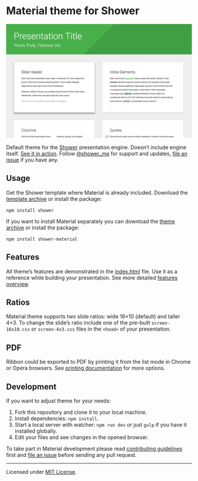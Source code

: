 # Material theme for Shower

![Ribbon screen shot](pictures/canvas.png)

Default theme for the [Shower](https://github.com/shower/shower/) presentation engine. Doesn’t include engine itself. [See it in action](http://shwr.me/shower/themes/material/). Follow [@shower_me](https://twitter.com/shower_me) for support and updates, [file an issue](https://github.com/shower/shower/issues/new) if you have any.

## Usage

Get the Shower template where Material is already included. Download the [template archive](http://shwr.me/shower.zip) or install the package:

	npm install shower

If you want to install Material separately you can download the [theme archive](http://shwr.me/material.zip) or install the package:

	npm install shower-material

## Features

All theme’s features are demonstrated in the [index.html](index.html) file. Use it as a reference while building your presentation. See more detailed [features overview](https://github.com/shower/shower/blob/master/docs/features-en.md).

## Ratios

Material theme supports two slide ratios: wide 16×10 (default) and taller 4×3. To change the slide’s ratio include one of the pre-built `screen-16x10.css` or `screen-4x3.css` files in the `<head>` of your presentation.

## PDF

Ribbon could be exported to PDF by printing it from the list mode in Chrome or Opera browsers. See [printing documentation](https://github.com/shower/shower/blob/master/docs/printing-en.md) for more options.

## Development

If you want to adjust theme for your needs:

1. Fork this repository and clone it to your local machine.
2. Install dependencies: `npm install`.
3. Start a local server with watcher: `npm run dev` or just `gulp` if you have it installed globally.
4. Edit your files and see changes in the opened browser.

To take part in Material development please read [contributing guidelines](CONTRIBUTING.md) first and [file an issue](https://github.com/shower/shower/issues/new) before sending any pull request.

---
Licensed under [MIT License](LICENSE.md).
